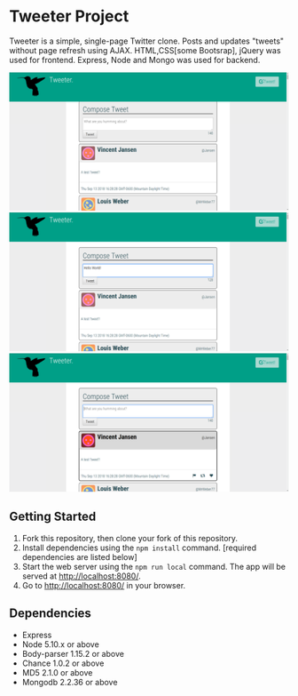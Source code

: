 # Tweeter Project

Tweeter is a simple, single-page Twitter clone. Posts and updates "tweets" without page refresh using AJAX. HTML,CSS[some Bootsrap], jQuery was used for frontend. Express, Node and Mongo was used for backend. 


![Tweets + Textbox + Compose button](https://github.com/Thofeeq/tweeter/blob/master/docs/tweet-image-1.png?raw=true)
![](https://github.com/Thofeeq/tweeter/blob/master/docs/tweet-image-2.png?raw=true)
![](https://github.com/Thofeeq/tweeter/blob/master/docs/tweet-image-3.png?raw=true)
## Getting Started

1. Fork this repository, then clone your fork of this repository.
2. Install dependencies using the `npm install` command. [required dependencies are listed below]
3. Start the web server using the `npm run local` command. The app will be served at <http://localhost:8080/>.
4. Go to <http://localhost:8080/> in your browser.

## Dependencies

- Express
- Node 5.10.x or above
- Body-parser 1.15.2 or above
- Chance 1.0.2 or above
- MD5 2.1.0 or above
- Mongodb 2.2.36 or above
